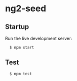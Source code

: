 # ng2-seed

## Startup
Run the live development server:
```
  $ npm start
```

## Test
```
  $ npm test
```